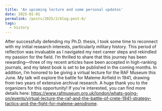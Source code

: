 ```yaml
---
title: 'An upcoming lecture and some personal updates'
date: 2025-02-01
permalink: /posts/2025/2/blog-post-6/
tags:
  - history
---
```


After successfully defending my Ph.D. thesis, I took some time to reconnect with my initial research interests, particularly military history. This period of reflection was invaluable as I navigated my next career steps and rekindled my passion for the field.
I’m thrilled to share that this journey has been rewarding—three of my recent articles have been accepted in high-ranking journals, and my latest book is set to be published in the coming months.
In addition, I’m honored to be giving a virtual lecture for the RAF Museum this June. My talk will explore the battle for Maleme Airfield in 1941, drawing from two years of extensive archival research. A huge thank you to the organizers for this opportunity!
If you're interested, you can find more details here: https://www.rafmuseum.org.uk/london/whats-going-on/events/virtual-lecture-the-raf-and-the-battle-of-crete-1941-strategy-tactics-and-the-fight-for-maleme-aerodrome. 